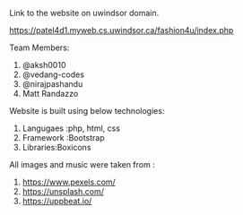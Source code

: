 Link to the website on uwindsor domain. 

 https://patel4d1.myweb.cs.uwindsor.ca/fashion4u/index.php
 
 
 Team Members:
 1) @aksh0010
 2) @vedang-codes
 3) @nirajpashandu
 4) Matt Randazzo
 

  Website is built using below technologies:
 1) Langugaes :php, html, css
 2) Framework :Bootstrap
 3) Libraries:Boxicons
 
 All images and music were taken from :
 1) https://www.pexels.com/
 2) https://unsplash.com/
 3) https://uppbeat.io/
